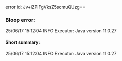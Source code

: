 error id: Jv+iZPIFgVksZ5scmuQUzg==
### Bloop error:

25/06/17 15:12:04 INFO Executor: Java version 11.0.27
#### Short summary: 

25/06/17 15:12:04 INFO Executor: Java version 11.0.27